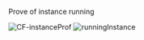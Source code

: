 Prove of instance running

![CF-instanceProf](https://user-images.githubusercontent.com/77375881/138479554-352afbdf-71d9-49e0-b1a8-3b54669a2aac.jpeg)
![runningInstance](https://user-images.githubusercontent.com/77375881/138479558-68787e0c-739d-4ddd-8c82-16e3ff4f2470.jpeg)

